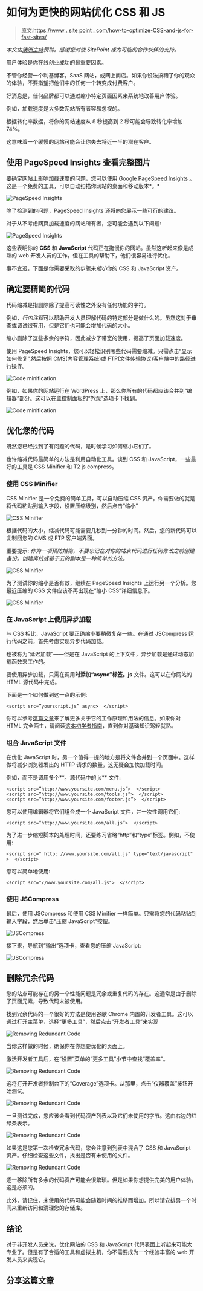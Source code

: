 # 如何为更快的网站优化 CSS 和 JS

> 原文:[https://www . site point . com/how-to-optimize-CSS-and-js-for-fast-sites/](https://www.sitepoint.com/how-to-optimize-css-and-js-for-faster-sites/)

*本文由[澳洲主持](https://bestwebhostingaustralia.org)赞助。感谢您对使 SitePoint 成为可能的合作伙伴的支持。*

用户体验是你在线创业成功的最重要因素。

不管你经营一个利基博客，SaaS 网站，或网上商店。如果你设法搞糟了你的观众的体验，不要指望把他们中的任何一个转变成付费客户。

好消息是，任何品牌都可以通过缩小特定页面因素来系统地改善用户体验。

例如，加载速度是大多数网站所有者容易忽视的。

根据转化率数据，将你的网站速度从 8 秒提高到 2 秒可能会导致转化率增加 74%。

这意味着一个缓慢的网站可能会让你失去将近一半的潜在客户。

## 使用 PageSpeed Insights 查看完整图片

要确定网站上影响加载速度的问题，您可以使用 [Google PageSpeed Insights](https://developers.google.com/speed/pagespeed/insights/) 。这是一个免费的工具，可以自动扫描你网站的桌面和移动版本*。*

![PageSpeed Insights](../Images/5745623c172d7db57dbf44a378913cb4.png)

除了检测到的问题，PageSpeed Insights 还将向您展示一些可行的建议。

对于从不考虑网页加载速度的网站所有者，您可能会遇到以下问题:

![PageSpeed Insights](../Images/956919efeb0dec619fd5fd4ec102a25d.png)

这些表明你的 **CSS** 和 **JavaScript** 代码正在拖慢你的网站。虽然这听起来像是成熟的 web 开发人员的工作，但在工具的帮助下，他们很容易进行优化。

事不宜迟，下面是你需要采取的步骤来*缩小*你的 CSS 和 JavaScript 资产。

## 确定要精简的代码

代码缩减是指删除除了提高可读性之外没有任何功能的字符。

例如，*行内注释*可以帮助开发人员理解代码的特定部分是做什么的。虽然这对于审查或调试很有用，但是它们也可能会增加代码的大小。

缩小删除了这些多余的字符，因此减少了带宽的使用，提高了页面加载速度。

使用 PageSpeed Insights，您可以轻松识别哪些代码需要缩减。只需点击“显示如何修复”,然后按照 CMS(内容管理系统)或 FTP(文件传输协议)客户端中的路径进行操作。

![Code minification](../Images/7dd779fc3d8983cf207365b34fe58ee7.png)

例如，如果你的网站运行在 WordPress 上，那么你所有的代码都应该合并到“编辑器”部分。这可以在主控制面板的“外观”选项卡下找到。

![Code minification](../Images/6630597f28ce551ae5dbd5e68c1f7761.png)

## 优化您的代码

既然您已经找到了有问题的代码，是时候学习如何缩小它们了。

也许缩减代码最简单的方法是利用自动化工具。谈到 CSS 和 JavaScript，一些最好的工具是 CSS Minifier 和 T2 js compress。

### 使用 CSS Minifier

CSS Minifier 是一个免费的简单工具，可以自动压缩 CSS 资产。你需要做的就是将代码粘贴到输入字段，设置压缩级别，然后点击“缩小”

![CSS Minifier](../Images/cfeaaa7388800d8c7479ddc80c19069c.png)

根据代码的大小，缩减代码可能需要几秒到一分钟的时间。然后，您的新代码可以复制回您的 CMS 或 FTP 客户端界面。

重要提示: *作为一项预防措施，不要忘记在对你的站点代码进行任何修改之前创建备份。创建离线或基于云的副本是一种简单的方法。*

![CSS Minifier](../Images/f780ffe30060bb5c8b353134633981b1.png)

为了测试你的缩小是否有效，继续在 PageSpeed Insights 上运行另一个分析。您最近压缩的 CSS 文件应该不再出现在“缩小 CSS”详细信息下。

![CSS Minifier](../Images/4081adfdfc9704c7cf33a3f8234767f3.png)

### 在 JavaScript 上使用异步加载

与 CSS 相比，JavaScript 要正确缩小要稍微复杂一些。在通过 JSCompress 运行代码之前，首先考虑实现异步代码加载。

也被称为“延迟加载”——但是在 JavaScript 的上下文中，异步加载是通过动态加载函数来工作的。

要使用异步加载，只需在调用**时添加“async”标签。js** 文件。这可以在你网站的 HTML 源代码中完成。

下面是一个如何做到这一点的示例:

```
<script src=”yourscript.js” async>  </script> 
```

你可以参考[这篇文章](https://www.w3schools.com/tags/att_script_async.asp)来了解更多关于它的工作原理和用法的信息。如果你对 HTML 完全陌生，请阅读[这本初学者指南](https://websitesetup.org/html-tutorial-beginners/)，直到你对基础知识驾轻就熟。

### 组合 JavaScript 文件

在优化 JavaScript 时，另一个值得一提的地方是将文件合并到一个页面中。这样做将减少浏览器发出的 HTTP 请求的数量，这无疑会加快加载时间。

例如，而不是调用多个**。源代码中的 js** 文件:

```
<script src=”http://www.yoursite.com/menu.js”>  </script>
<script src=”http://www.yoursite.com/tools.js”>  </script>
<script src=”http://www.yoursite.com/footer.js”>  </script> 
```

您可以使用编辑器将它们组合成一个 JavaScript 文件，并一次性调用它们:

```
<script src=”http://www.yoursite.com/all.js”>  </script> 
```

为了进一步缩短脚本的处理时间，还要练习省略“http”和“type”标签。例如，不使用:

```
<script src=" http: //www.yoursite.com/all.js" type="text/javascript" >  </script>
```

您可以简单地使用:

```
<script src="//www.yoursite.com/all.js">  </script>
```

### 使用 JSCompress

最后，使用 JSCompress 和使用 CSS Minifier 一样简单。只需将您的代码粘贴到输入字段，然后单击“压缩 JavaScript”按钮。

![JSCompress](../Images/ba7b3c737a263ad1038b4489eca8f521.png)

接下来，导航到“输出”选项卡，查看您的压缩 JavaScript:

![JSCompress](../Images/b89ea3f84eecd7d521e565210b0e3ef7.png)

## 删除冗余代码

您的站点可能存在的另一个性能问题是冗余或重复代码的存在。这通常是由于删除了页面元素，导致代码未被使用。

找到冗余代码的一个很好的方法是使用谷歌 Chrome 内置的开发者工具。这可以通过打开主菜单，选择“更多工具”，然后点击“开发者工具”来实现

![Removing Redundant Code](../Images/c07e4aed77ec6b38dc20d7f37070e974.png)

当你这样做的时候，确保你在你想要优化的页面上。

激活开发者工具后，在“设置”菜单的“更多工具”小节中查找“覆盖率”。

![Removing Redundant Code](../Images/48277eca55dd812d079ed88e5cf5acf5.png)

这将打开开发者控制台下的“Coverage”选项卡。从那里，点击“仪器覆盖”按钮开始测试。

![Removing Redundant Code](../Images/f91d125ae86237ae1f12770cca93343e.png)

一旦测试完成，您应该会看到代码资产列表以及它们未使用的字节。这由右边的红绿条表示。

![Removing Redundant Code](../Images/d1a3610afcd985d200bac87ab9249583.png)

如果这是您第一次检查冗余代码，您会注意到列表中混合了 CSS 和 JavaScript 资产。仔细检查这些文件，找出是否有未使用的文件。

![Removing Redundant Code](../Images/1524368fac0f7e66c5778561a9f61438.png)

逐一移除所有多余的代码资产可能会很繁琐。但是如果你想提供完美的用户体验，这是必须的。

此外，请记住，未使用的代码可能会随着时间的推移而增加，所以请安排另一个时间来重新访问和清理您的存储库。

## 结论

对于非开发人员来说，优化网站的 CSS 和 JavaScript 代码表面上听起来可能太专业了。但是有了合适的工具和虚拟主机，你不需要成为一个经验丰富的 web 开发人员来实现它。

## 分享这篇文章